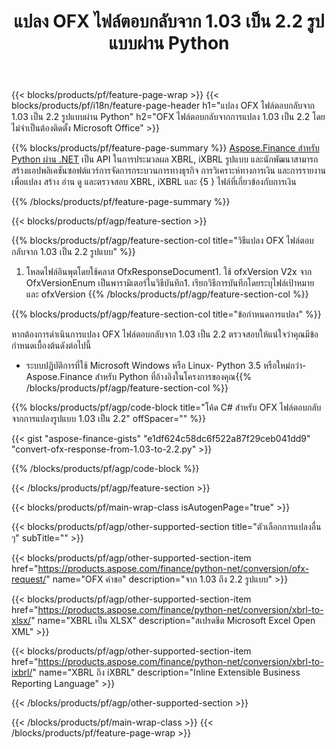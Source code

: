 ﻿---
title: แปลง OFX ไฟล์ตอบกลับจาก 1.03 เป็น 2.2 รูปแบบผ่าน Python
description: โค้ดตัวอย่างสำหรับการแปลงไฟล์คำขอจาก 1.03 ถึง 2.2 Python ใช้โค้ดตัวอย่าง API สำหรับแบทช์ OFX ขอการแปลงภายในแอปพลิเคชันที่ใช้ Python 
url: /th/python-net/conversion/ofx-response/
family: finance
platformtag: python
feature: conversion
informat: OFX Response 1.03
outformat: OFX Response 2.2
otherformats: OFX Response
---
{{< blocks/products/pf/feature-page-wrap >}}
{{< blocks/products/pf/i18n/feature-page-header h1="แปลง OFX ไฟล์ตอบกลับจาก 1.03 เป็น 2.2 รูปแบบผ่าน Python" h2="OFX ไฟล์ตอบกลับจากการแปลง 1.03 เป็น 2.2 โดยไม่จำเป็นต้องติดตั้ง Microsoft Office" >}}

{{% blocks/products/pf/feature-page-summary %}}
[Aspose.Finance สำหรับ Python ผ่าน .NET](https://products.aspose.com/finance/python-net/) เป็น API ในการประมวลผล XBRL, iXBRL รูปแบบ และนักพัฒนาสามารถสร้างแอปพลิเคชันซอฟต์แวร์การจัดการกระบวนการทางธุรกิจ การวิเคราะห์ทางการเงิน และการรายงานเพื่อแปลง สร้าง อ่าน ดู และตรวจสอบ XBRL, iXBRL และ {5 } ไฟล์ที่เกี่ยวข้องกับการเงิน 

{{% /blocks/products/pf/feature-page-summary %}}

{{< blocks/products/pf/agp/feature-section >}}

{{% blocks/products/pf/agp/feature-section-col title="วิธีแปลง OFX ไฟล์ตอบกลับจาก 1.03 เป็น 2.2 รูปแบบ" %}}
1. โหลดไฟล์อินพุตโดยใช้คลาส OfxResponseDocument1. ใช้ ofxVersion V2x จาก OfxVersionEnum เป็นพารามิเตอร์ในวิธีบันทึก1. เรียกวิธีการบันทึกโดยระบุไฟล์เป้าหมายและ ofxVersion
{{% /blocks/products/pf/agp/feature-section-col %}}

{{% blocks/products/pf/agp/feature-section-col title="ข้อกำหนดการแปลง" %}}

หากต้องการดำเนินการแปลง OFX ไฟล์ตอบกลับจาก 1.03 เป็น 2.2 ตรวจสอบให้แน่ใจว่าคุณมีข้อกำหนดเบื้องต้นดังต่อไปนี้ 
- ระบบปฏิบัติการที่ใช้ Microsoft Windows หรือ Linux- Python 3.5 หรือใหม่กว่า- Aspose.Finance สำหรับ Python ที่อ้างอิงในโครงการของคุณ{{% /blocks/products/pf/agp/feature-section-col %}}

{{% blocks/products/pf/agp/code-block title="โค้ด C# สำหรับ OFX ไฟล์ตอบกลับจากการแปลงรูปแบบ 1.03 เป็น 2.2" offSpacer="" %}}

{{< gist "aspose-finance-gists" "e1df624c58dc6f522a87f29ceb041dd9" "convert-ofx-response-from-1.03-to-2.2.py" >}}

{{% /blocks/products/pf/agp/code-block %}}

{{< /blocks/products/pf/agp/feature-section >}}

{{< blocks/products/pf/main-wrap-class isAutogenPage="true" >}}

{{< blocks/products/pf/agp/other-supported-section title="ตัวเลือกการแปลงอื่น ๆ" subTitle="" >}}

{{< blocks/products/pf/agp/other-supported-section-item href="https://products.aspose.com/finance/python-net/conversion/ofx-request/" name="OFX คำขอ" description="จาก 1.03 ถึง 2.2 รูปแบบ" >}}

{{< blocks/products/pf/agp/other-supported-section-item href="https://products.aspose.com/finance/python-net/conversion/xbrl-to-xlsx/" name="XBRL เป็น XLSX" description="สเปรดชีต Microsoft Excel Open XML" >}}

{{< blocks/products/pf/agp/other-supported-section-item href="https://products.aspose.com/finance/python-net/conversion/xbrl-to-ixbrl/" name="XBRL ถึง iXBRL" description="Inline Extensible Business Reporting Language" >}}

{{< /blocks/products/pf/agp/other-supported-section >}}

{{< /blocks/products/pf/main-wrap-class >}}
{{< /blocks/products/pf/feature-page-wrap >}}